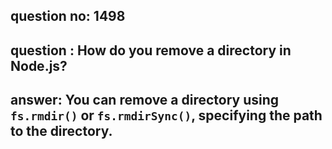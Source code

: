 
      
## question no: 1498

## question : How do you remove a directory in Node.js?

## answer: You can remove a directory using `fs.rmdir()` or `fs.rmdirSync()`, specifying the path to the directory.
      